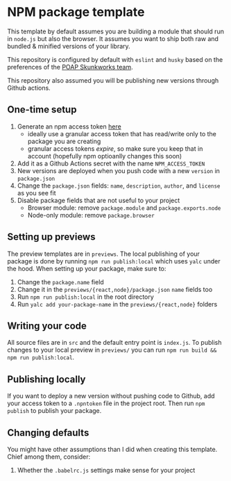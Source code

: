 # NPM package template

This template by default assumes you are building a module that should run in `node.js` but also the browser. It assumes you want to ship both raw and bundled & minified versions of your library.

This repository is configured by default with `eslint` and `husky` based on the preferences of the [POAP Skunkworks team](https://github.com/poap-xyz/skunk-linter/).

This repository also assumed you will be publishing new versions through Github actions.

## One-time setup

1. Generate an npm access token [here](https://www.npmjs.com/settings/actuallymentor/tokens)
    - ideally use a granular access token that has read/write only to the package you are creating
    - granular access tokens _expire_, so make sure you keep that in account (hopefully npm optioanlly changes this soon)
2. Add it as a Github Actions secret with the name `NPM_ACCESS_TOKEN`
3. New versions are deployed when you push code with a new `version` in `package.json`
4. Change the `package.json` fields: `name`, `description`, `author`, and `license` as you see fit
5. Disable package fields that are not useful to your project
    - Browser module: remove `package.module` and `package.exports.node`
    - Node-only module: remove `package.browser`

## Setting up previews

The preview templates are in `previews`. The local publishing of your package is done by running `npm run publish:local` which uses `yalc` under the hood. When setting up your package, make sure to:

1. Change the `package.name` field
2. Change it in the `previews/{react,node}/package.json` `name` fields too
3. Run `npm run publish:local` in the root directory
4. Run `yalc add your-package-name` in the `previews/{react,node}` folders

## Writing your code

All source files are in `src` and the default entry point is `index.js`. To publish changes to your local preview in `previews/` you can run `npm run build && npm run publish:local`.

## Publishing locally

If you want to deploy a new version without pushing code to Github, add your access token to a `.npntoken` file in the project root. Then run `npm publish` to publish your package.

## Changing defaults

You might have other assumptions than I did when creating this template. Chief among them, consider:

1. Whether the `.babelrc.js` settings make sense for your project